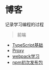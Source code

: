 # 博客

记录学习编程的过程
> 前端
* [TypeScript基础](/typescript-basis)
* [Proxy](/proxy)
* [webpack学习](/webpack/珠峰架构webpack视频学习记录)
* [npm初次发布包](/npm/READNME.md)